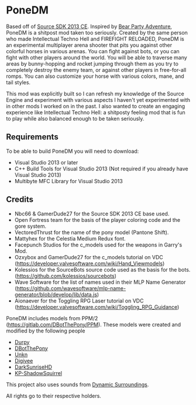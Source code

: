# PoneDM
Based off of [Source SDK 2013 CE](https://github.com/Nbc66/source-sdk-2013-ce).
Inspired by [Bear Party Adventure](https://store.steampowered.com/app/1274450/Bear_Party_Adventure/), PoneDM is a shitpost mod taken too seriously. 
Created by the same person who made Intellectual Techno Hell and FIREFIGHT RELOADED, PoneDM is an experimental multiplayer arena shooter that pits you against other colorful horses in various arenas. 
You can fight against bots, or you can fight with other players around the world. 
You will be able to traverse many areas by bunny-hopping and rocket jumping through them as you try to completely destroy the enemy team, or against other players in free-for-all romps. 
You can also customize your horse with various colors, mane, and tail styles. 

This mod was explicitly built so I can refresh my knowledge of the Source Engine and experiment with various aspects I haven't yet experimented with in other mods I worked on in the past. 
I also wanted to create an engaging experience like Intellectual Techno Hell: a shitposty feeling mod that is fun to play while also balanced enough to be taken seriously.

## Requirements 
To be able to build PoneDM you will need to download:
* Visual Studio 2013 or later
* C++ Build Tools for Visual Studio 2013 (Not required if you already have Visual Studio 2013)
* Multibyte MFC Library for Visual Studio 2013

## Credits
* Nbc66 & GamerDude27 for the Source SDK 2013 CE base used.
* Open Fortress team for the basis of the player coloring code and the gore system.
* VectoredThrust for the name of the pony model (Pantone Shift).
* Mattyhex for the Celestia Medium Redux font.
* Facepunch Studios for the c_models used for the weapons in Garry's Mod.
* Ozxybox and GamerDude27 for the c_models tutorial on VDC (https://developer.valvesoftware.com/wiki/Hand_Viewmodels)
* Kolessios for the SourceBots source code used as the basis for the bots. (https://github.com/kolessios/sourcebots)
* Wave Software for the list of names used in their MLP Name Generator (https://github.com/wavesoftware/mlp-name-generator/blob/develop/lib/data.js)
* Aionaever for the Toggling RPG Laser tutorial on VDC (https://developer.valvesoftware.com/wiki/Toggling_RPG_Guidance)

PoneDM includes models from PPM/2 (https://gitlab.com/DBotThePony/PPM). These models were created and modified by the following people
* [Durpy](https://steamcommunity.com/id/xDeRpYx/)
* [DBotThePony](https://steamcommunity.com/id/DBotThePony)
* [Unkn](https://steamcommunity.com/id/12263)
* [Digivee](https://www.deviantart.com/digivee)
* [DarkSunriseHD](https://steamcommunity.com/id/InfinityNetworksDarkSunrise/)
* [KP-ShadowSquirrel](https://www.deviantart.com/kp-shadowsquirrel)

This project also uses sounds from [Dynamic Surroundings](https://github.com/OreCruncher/DynamicSurroundings/blob/master/CREDITS.md#sounds).

All rights go to their respective holders.